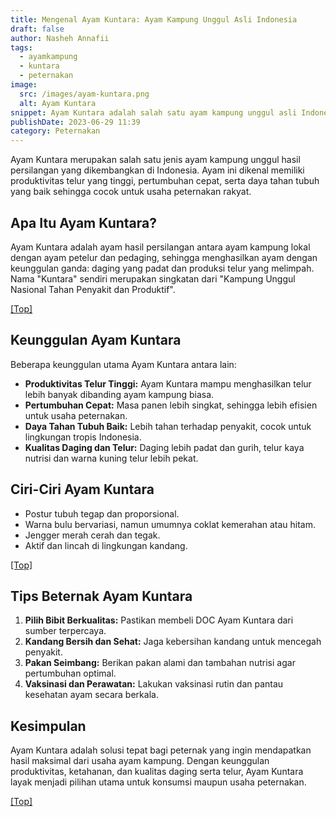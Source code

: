 ```yaml
---
title: Mengenal Ayam Kuntara: Ayam Kampung Unggul Asli Indonesia
draft: false
author: Nasheh Annafii
tags:
  - ayamkampung
  - kuntara
  - peternakan
image:
  src: /images/ayam-kuntara.png
  alt: Ayam Kuntara
snippet: Ayam Kuntara adalah salah satu ayam kampung unggul asli Indonesia yang terkenal dengan produktivitas dan ketahanannya. Simak penjelasan lengkap tentang keunggulan, ciri, dan tips beternak Ayam Kuntara.
publishDate: 2023-06-29 11:39
category: Peternakan
---
```


Ayam Kuntara merupakan salah satu jenis ayam kampung unggul hasil persilangan yang dikembangkan di Indonesia. Ayam ini dikenal memiliki produktivitas telur yang tinggi, pertumbuhan cepat, serta daya tahan tubuh yang baik sehingga cocok untuk usaha peternakan rakyat.

## Apa Itu Ayam Kuntara?

Ayam Kuntara adalah ayam hasil persilangan antara ayam kampung lokal dengan ayam petelur dan pedaging, sehingga menghasilkan ayam dengan keunggulan ganda: daging yang padat dan produksi telur yang melimpah. Nama "Kuntara" sendiri merupakan singkatan dari "Kampung Unggul Nasional Tahan Penyakit dan Produktif".

<a href="#top">[Top]</a>

## Keunggulan Ayam Kuntara

Beberapa keunggulan utama Ayam Kuntara antara lain:

- **Produktivitas Telur Tinggi:** Ayam Kuntara mampu menghasilkan telur lebih banyak dibanding ayam kampung biasa.
- **Pertumbuhan Cepat:** Masa panen lebih singkat, sehingga lebih efisien untuk usaha peternakan.
- **Daya Tahan Tubuh Baik:** Lebih tahan terhadap penyakit, cocok untuk lingkungan tropis Indonesia.
- **Kualitas Daging dan Telur:** Daging lebih padat dan gurih, telur kaya nutrisi dan warna kuning telur lebih pekat.

## Ciri-Ciri Ayam Kuntara

- Postur tubuh tegap dan proporsional.
- Warna bulu bervariasi, namun umumnya coklat kemerahan atau hitam.
- Jengger merah cerah dan tegak.
- Aktif dan lincah di lingkungan kandang.

<a href="#top">[Top]</a>

## Tips Beternak Ayam Kuntara

1. **Pilih Bibit Berkualitas:** Pastikan membeli DOC Ayam Kuntara dari sumber terpercaya.
2. **Kandang Bersih dan Sehat:** Jaga kebersihan kandang untuk mencegah penyakit.
3. **Pakan Seimbang:** Berikan pakan alami dan tambahan nutrisi agar pertumbuhan optimal.
4. **Vaksinasi dan Perawatan:** Lakukan vaksinasi rutin dan pantau kesehatan ayam secara berkala.

## Kesimpulan

Ayam Kuntara adalah solusi tepat bagi peternak yang ingin mendapatkan hasil maksimal dari usaha ayam kampung. Dengan keunggulan produktivitas, ketahanan, dan kualitas daging serta telur, Ayam Kuntara layak menjadi pilihan utama untuk konsumsi maupun usaha peternakan.

<a href="#top">[Top]</a>